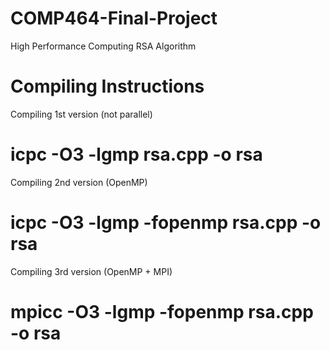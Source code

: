 # COMP464-Final-Project
High Performance Computing RSA Algorithm

# Compiling Instructions

Compiling 1st version (not parallel)
# icpc -O3 -lgmp rsa.cpp -o rsa

Compiling 2nd version (OpenMP)
# icpc -O3 -lgmp -fopenmp rsa.cpp -o rsa

Compiling 3rd version (OpenMP + MPI)
# mpicc -O3 -lgmp -fopenmp rsa.cpp -o rsa
